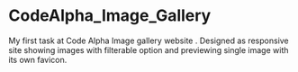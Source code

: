 # CodeAlpha_Image_Gallery
My first task at Code Alpha Image gallery website . 
Designed as responsive site showing images with filterable option and previewing single image with its own favicon.
